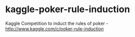 kaggle-poker-rule-induction
===========================

Kaggle Competition to induct the rules of poker - http://www.kaggle.com/c/poker-rule-induction
